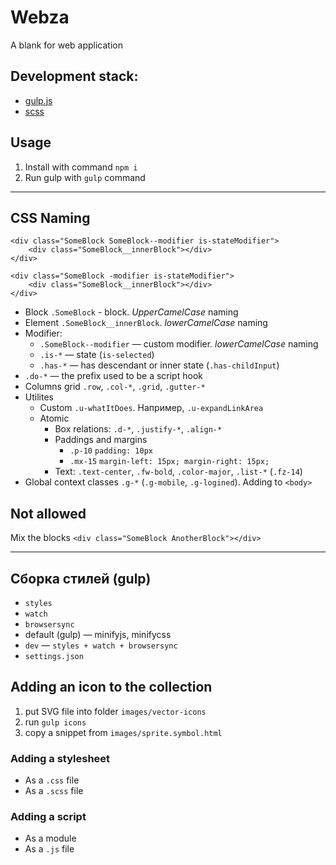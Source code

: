 # Webza
A blank for web application

## Development stack:
* [gulp.js](https://gulpjs.com/)
* [scss](http://sass-lang.com/guide)

## Usage
1. Install with command `npm i`
2. Run gulp with `gulp` command

---

## CSS Naming

```
<div class="SomeBlock SomeBlock--modifier is-stateModifier">
	<div class="SomeBlock__innerBlock"></div>
</div>

<div class="SomeBlock -modifier is-stateModifier">
	<div class="SomeBlock__innerBlock"></div>
</div>
```

+ Block `.SomeBlock` - block. *UpperCamelCase* naming
+ Element `.SomeBlock__innerBlock`. *lowerCamelCase* naming
+ Modifier:
	+ `.SomeBlock--modifier` — custom modifier. *lowerCamelCase* naming
	+ `.is-*` — state (`is-selected`)
	+ `.has-*` — has descendant or inner state (`.has-childInput`)
+ `.do-*` — the prefix used to be a script hook
+ Columns grid `.row`, `.col-*`, `.grid`, `.gutter-*`
+ Utilites
	+ Custom `.u-whatItDoes`. Например, `.u-expandLinkArea`
	+ Atomic
		+ Box relations: `.d-*`, `.justify-*`, `.align-*`
		+ Paddings and margins
			+ `.p-10` `padding: 10px`
			+ `.mx-15` `margin-left: 15px; margin-right: 15px;`
		+ Text: `.text-center`, `.fw-bold`, `.color-major`, `.list-*` (`.fz-14`)
+ Global context classes `.g-*` (`.g-mobile`, `.g-logined`). Adding to `<body>`

## Not allowed
Mix the blocks
`<div class="SomeBlock AnotherBlock"></div>`

---

## Сборка стилей (gulp)
+ `styles`
+ `watch`
+ `browsersync`
+ default (gulp) — minifyjs, minifycss
+ `dev` — `styles + watch + browsersync`
+ `settings.json`

## Adding an icon to the collection
1. put SVG file into folder `images/vector-icons`
2. run `gulp icons`
3. copy a snippet from `images/sprite.symbol.html`

### Adding a stylesheet
+ As a `.css` file
+ As a `.scss` file

### Adding a script
+ As a module
+ As a `.js` file

